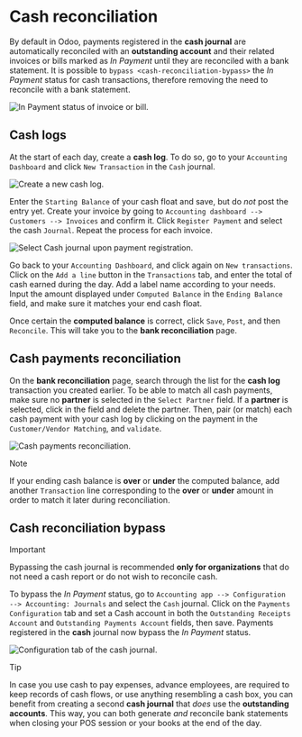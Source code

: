 # Cash reconciliation

By default in Odoo, payments registered in the **cash journal** are
automatically reconciled with an **outstanding account** and their
related invoices or bills marked as *In Payment* until they are
reconciled with a bank statement. It is possible to `bypass
<cash-reconciliation-bypass>` the *In Payment* status for cash
transactions, therefore removing the need to reconcile with a bank
statement.

![In Payment status of invoice or
bill.](cash_transactions/cash-inpayment-status.png)

## Cash logs

At the start of each day, create a **cash log**. To do so, go to your
`Accounting
Dashboard` and click `New Transaction` in the `Cash` journal.

![Create a new cash log.](cash_transactions/new-transaction.png)

Enter the `Starting Balance` of your cash float and save, but do *not*
post the entry yet. Create your invoice by going to `Accounting
dashboard --> Customers --> Invoices` and confirm it. Click `Register
Payment` and select the cash `Journal`. Repeat the process for each
invoice.

![Select Cash journal upon payment
registration.](cash_transactions/cash-payment-journal.png)

Go back to your `Accounting Dashboard`, and click again on `New
transactions`. Click on the `Add a line` button in the `Transactions`
tab, and enter the total of cash earned during the day. Add a label name
according to your needs. Input the amount displayed under `Computed
Balance` in the `Ending Balance` field, and make sure it matches your
end cash float.

Once certain the **computed balance** is correct, click `Save`, `Post`,
and then `Reconcile`. This will take you to the **bank reconciliation**
page.

## Cash payments reconciliation

On the **bank reconciliation** page, search through the list for the
**cash log** transaction you created earlier. To be able to match all
cash payments, make sure no **partner** is selected in the `Select
Partner` field. If a **partner** is selected, click in the field and
delete the partner. Then, pair (or match) each cash payment with your
cash log by clicking on the payment in the `Customer/Vendor Matching`,
and `validate`.

![Cash payments
reconciliation.](cash_transactions/cash-payment-reconciliation.png)

<div class="note">

<div class="title">

Note

</div>

If your ending cash balance is **over** or **under** the computed
balance, add another `Transaction` line corresponding to the **over** or
**under** amount in order to match it later during reconciliation.

</div>

## Cash reconciliation bypass

<div id="cash-reconciliation-bypass">

<div class="important">

<div class="title">

Important

</div>

Bypassing the cash journal is recommended **only for organizations**
that do not need a cash report or do not wish to reconcile cash.

</div>

</div>

To bypass the *In Payment* status, go to `Accounting app -->
Configuration -->
Accounting: Journals` and select the `Cash` journal. Click on the
`Payments
Configuration` tab and set a <span class="title-ref">Cash</span> account
in both the `Outstanding Receipts Account` and `Outstanding Payments
Account` fields, then save. Payments registered in the **cash** journal
now bypass the *In Payment* status.

![Configuration tab of the cash
journal.](cash_transactions/cash-payments-config.png)

<div class="tip">

<div class="title">

Tip

</div>

In case you use cash to pay expenses, advance employees, are required to
keep records of cash flows, or use anything resembling a cash box, you
can benefit from creating a second **cash journal** that *does* use the
**outstanding accounts**. This way, you can both generate *and*
reconcile bank statements when closing your POS session or your books at
the end of the day.

</div>
